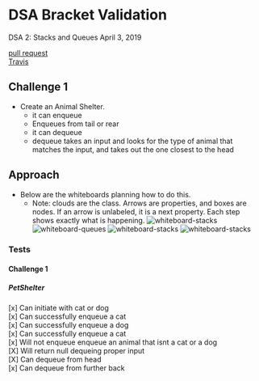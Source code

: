# DSA Bracket Validation
DSA 2: Stacks and Queues
April 3, 2019

[pull request](https://github.com/abferris/data-structures-and-algorithms/pull/40)  
[Travis](https://travis-ci.com/abferris/data-structures-and-algorithms)
## Challenge 1


* Create an Animal Shelter.
  * it can enqueue
  * Enqueues from tail or rear
  * it can dequeue
  * dequeue takes an input and looks for the type of animal that matches the input, and takes out the one closest to the head


## Approach 
* Below are the whiteboards planning how to do this.
  * Note: clouds are the class. Arrows are properties, and boxes are nodes. If an arrow is unlabeled, it is a next property. Each step shows exactly what is happening.
![whiteboard-stacks](./assets/Domain.jpg)
![whiteboard-queues](./assets/Visual.jpg)
![whiteboard-stacks](./assets/NQ.jpg)
![whiteboard-stacks](./assets/DQ.jpg)




### Tests
#### Challenge 1  
##### PetShelter
[x] Can initiate with cat or dog  
[x] Can successfully enqueue a cat   
[x] Can successfully enqueue a dog  
[x] Can successfully enqueue a cat  
[x] Will not enqueue enqueue an animal that isnt a cat or a dog  
[X] Will return null dequeing proper input  
[X] Can dequeue from head   
[x] Can dequeue from further back  

